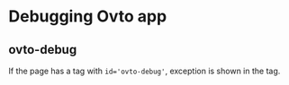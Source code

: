 # Debugging Ovto app

## ovto-debug

If the page has a tag with `id='ovto-debug'`, exception is shown in the tag.
